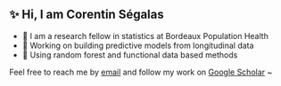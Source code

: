 ## ✨ Hi, I am Corentin Ségalas

- 🔬 I am a research fellow in statistics at Bordeaux Population Health
- 🔮 Working on building predictive models from longitudinal data
- 🌴 Using random forest and functional data based methods

Feel free to reach me by [email](mailto:corentin.segalas@u-bordeaux.fr) and follow my work on [Google Scholar](https://scholar.google.com/citations?user=hASyJFUAAAAJ) ~
